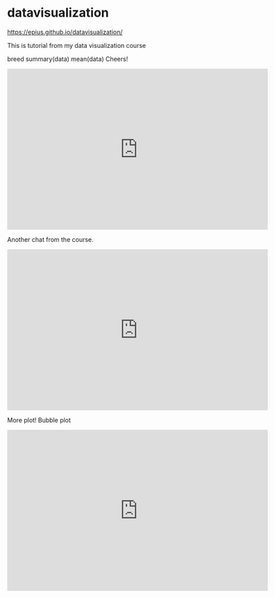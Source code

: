 # datavisualization
https://epius.github.io/datavisualization/

This is tutorial from my data visualization course

breed summary(data)
mean(data)
Cheers!
<iframe width="600" height="371" seamless frameborder="0" scrolling="no" src="https://docs.google.com/spreadsheets/d/1hmxBwK83gpK3LffBicuYfp2OfrZHaXbZ6idan0kfIBA/pubchart?oid=1425417805&amp;format=interactive"></iframe>

Another chat from the course.
<iframe width="600" height="371" seamless frameborder="0" scrolling="no" src="https://docs.google.com/spreadsheets/d/1yVC7TxMNF9nHgONXdkhSXVPRbAgL1tBfIpa3hUaTsFM/pubchart?oid=538207924&amp;format=interactive"></iframe>

More plot! Bubble plot
<iframe width="600" height="371" seamless frameborder="0" scrolling="no" src="https://docs.google.com/spreadsheets/d/1djli_7M7jobAjGGcnpIcaqdYDiIoPvFUrdnhMvp5DBk/pubchart?oid=166687983&amp;format=interactive"></iframe>


